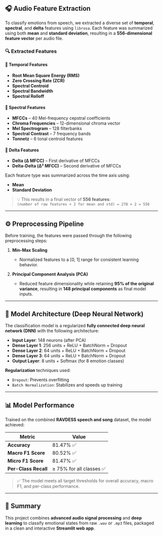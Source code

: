## 🎧 Audio Feature Extraction

To classify emotions from speech, we extracted a diverse set of **temporal**, **spectral**, and **delta** features using `librosa`. Each feature was summarized using both **mean** and **standard deviation**, resulting in a **556-dimensional feature vector** per audio file.

### 🔍 Extracted Features

#### 🔹 Temporal Features
- **Root Mean Square Energy (RMS)**
- **Zero Crossing Rate (ZCR)**
- **Spectral Centroid**
- **Spectral Bandwidth**
- **Spectral Rolloff**

#### 🔹 Spectral Features
- **MFCCs** – 40 Mel-frequency cepstral coefficients
- **Chroma Frequencies** – 12-dimensional chroma vector
- **Mel Spectrogram** – 128 filterbanks
- **Spectral Contrast** – 7 frequency bands
- **Tonnetz** – 6 tonal centroid features

#### 🔹 Delta Features
- **Delta (Δ MFCC)** – First derivative of MFCCs
- **Delta-Delta (Δ² MFCC)** – Second derivative of MFCCs

Each feature type was summarized across the time axis using:
- **Mean**
- **Standard Deviation**

> 💡 This results in a final vector of **556 features**:  
> `(number of raw features × 2 for mean and std) = 278 × 2 = 556`

---

## ⚙️ Preprocessing Pipeline

Before training, the features were passed through the following preprocessing steps:

1. **Min-Max Scaling**  
   - Normalized features to a [0, 1] range for consistent learning behavior.

2. **Principal Component Analysis (PCA)**  
   - Reduced feature dimensionality while retaining **95% of the original variance**, resulting in **148 principal components** as final model inputs.

---

## 🧠 Model Architecture (Deep Neural Network)

The classification model is a regularized **fully connected deep neural network (DNN)** with the following architecture:

- **Input Layer**: 148 neurons (after PCA)
- **Dense Layer 1**: 256 units + ReLU + BatchNorm + Dropout
- **Dense Layer 2**: 64 units + ReLU + BatchNorm + Dropout
- **Dense Layer 3**: 64 units + ReLU + BatchNorm + Dropout
- **Output Layer**: 8 units + Softmax (for 8 emotion classes)

**Regularization** techniques used:
- `Dropout`: Prevents overfitting
- `Batch Normalization`: Stabilizes and speeds up training

---

## 📊 Model Performance

Trained on the combined **RAVDESS speech and song** dataset, the model achieved:

| Metric              | Value     |
|---------------------|-----------|
| **Accuracy**        | 81.47% ✅ |
| **Macro F1 Score**  | 80.52% ✅ |
| **Micro F1 Score**  | 81.47% ✅ |
| **Per-Class Recall**| ≥ 75% for all classes ✅ |

> ✅ The model meets all target thresholds for overall accuracy, macro F1, and per-class performance.

---

## 📁 Summary

This project combines **advanced audio signal processing** and **deep learning** to classify emotional states from raw `.wav` or `.mp3` files, packaged in a clean and interactive **Streamlit web app**.

